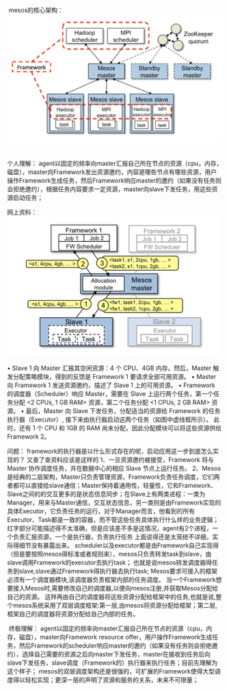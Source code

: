 ​         mesos的核心架构：
  ![file://c:\users\baoyon~1\appdata\local\temp\tmpdkdu_6\1.png](Untitled.assets/1.png)
​    
​    
​    
个人理解：
​    agent以固定的频率向master汇报自己所在节点的资源（cpu，内存，磁盘），master向Framework发出资源邀约，内容是哪些节点有哪些资源，用户操作Framework生成任务，然后
​    Framework响应master的邀约（如果没有任务则会拒绝邀约），根据任务内容要求一定资源，master向slave下发任务，用这些资源启动任务；


网上资料：
![file://c:\users\baoyon~1\appdata\local\temp\tmpdkdu_6\2.png](Untitled.assets/2.png)

• Slave 1 向 Master 汇报其空闲资源：4 个 CPU、4GB 内存。然后，Master 触发分配策略模块，得到的反馈是 Framework 1 要请求全部可用资源。
• Master 向 Framework 1 发送资源邀约，描述了 Slave 1 上的可用资源。
• Framework 的调度器（Scheduler）响应 Master，需要在 Slave 上运行两个任务，第一个任务分配 <2 CPUs, 1 GB RAM> 资源，第二个任务分配 <1 CPUs, 2 GB RAM> 资源。
• 最后，Master 向 Slave 下发任务，分配适当的资源给 Framework 的任务执行器（Executor）, 接下来由执行器启动这两个任务（如图中虚线框所示）。 此时，还有 1 个 CPU 和 1GB 的 RAM 尚未分配，因此分配模块可以将这些资源供给 Framework 2。

问题：
    framework的执行器是以什么形式存在的呢，启动应用这一步到底怎么实现的？
    又查了查资料应该是这样的
    1、一旦资源邀约被接受，Framework 将与 Master 协作调度任务，并在数据中心的相应 Slave 节点上运行任务。
    2、Mesos是经典的二层架构，Master只负责管理资源，Framework负责任务调度，它们两者都可以直接给slave通信；Master保持着通用性，轻量性，它和Framework、Slave之间的的交互更多的是状态信息同步；在Slave上有两类进程：一类为Manager，用来与Master通信，交互状态信息，另一类则是由Framework实现的具体Executor，它负责任务的运行，对于Manager而言，他看到的所有Executor、Task都是一致的容器，而不管这些任务具体执行什么样的业务逻辑；
    红字部分可能描述得不太准确，但是应该差不多是这情况，agent有2个进程，一个负责汇报资源，一个是执行器，负责执行任务
    上面说得还是太笼统不详细，实际得细节没有暴露出来。
    scheduler以及executor都是由Framework自己实现得（但是要按照mesos得标准或者规则来），mesos只负责转发task到slave，由slave调用Framework的executor去执行task；
    也就是说mesos转发调度器得任务到slave,slave通过Framework得执行器去执行task;
    Mesos要求可接入的框架必须有一个调度器模块,该调度器负责框架内部的任务调度。
    当一个Framework想要接入Mesos时,需要修改自己的调度器,以便向mesos注册,并获取Mesos分配给自己的资源。
    这样再由自己的调度器将这些资源分配给框架中的任务,也就是说,整个mesos系统采用了双层调度框架:第一层,由mesos将资源分配给框架；第二层,框架自己的调度器将资源分配给自己内部的任务。

​    终极理解：
​    agent以固定的频率向master汇报自己所在节点的资源（cpu，内存，磁盘），master向Framework resource offer，用户操作Framework生成任务，然后Framework的scheduler响应master的邀约（如果没有任务则会拒绝邀约），选择自己需要的资源之后向master下发任务，master在接收到任务后向slave下发任务，slave调度（Framework的）执行器来执行任务；
​    目前先理解为这个样子；
​    mesos的双层调度架构还是很强的，可扩展的Framework使得大型调度得以轻松实现；更深一层的声明了资源和服务的关系，未来不可限量；
​    
​    
​    
​    
​    